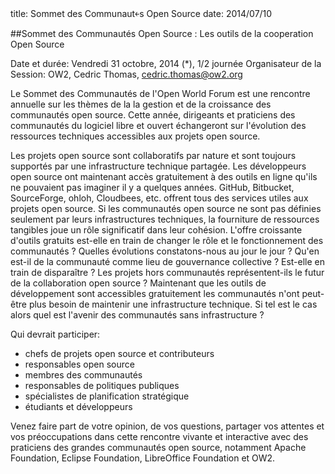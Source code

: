 title: Sommet des Communaut￩s Open Source
date: 2014/07/10


##Sommet des Communautés Open Source : Les outils de la cooperation Open Source


Date et durée: Vendredi 31 octobre, 2014 (*), 1/2 journée 
Organisateur de la Session: OW2, Cedric Thomas, cedric.thomas@ow2.org 


Le Sommet des Communautés de l'Open World Forum est une rencontre annuelle sur les thèmes de la la gestion et de la 
croissance des communautés open source. Cette année, dirigeants et praticiens des communautés du logiciel libre et ouvert
échangeront sur l'évolution des ressources techniques accessibles aux projets open source.


Les projets open source sont collaboratifs par nature et sont toujours supportés par une infrastructure technique partagée.
Les développeurs open source ont maintenant accès gratuitement à des outils en ligne qu'ils ne pouvaient pas imaginer 
il y a quelques années. GitHub, Bitbucket, SourceForge, ohloh, Cloudbees, etc. offrent tous des services utiles aux projets 
open source. Si les communautés open source ne sont pas définies seulement par leurs infrastructures techniques, 
la fourniture de ressources tangibles joue un rôle significatif dans leur cohésion. L'offre croissante d'outils gratuits
est-elle en train de changer le rôle et le fonctionnement des communautés ? Quelles évolutions constatons-nous au jour 
le jour ? Qu'en est-il de la communauté comme lieu de gouvernance collective ? Est-elle en train de disparaître ? 
Les projets hors communautés représentent-ils le futur de la collaboration open source ? Maintenant que les outils de
développement sont accessibles gratuitement les communautés n'ont peut-être plus besoin de maintenir une infrastructure 
technique. Si tel est le cas alors quel est l'avenir des communautés sans infrastructure ?


Qui devrait participer:
- chefs de projets open source et contributeurs
- responsables open source
- membres des communautés
- responsables de politiques publiques
- spécialistes de planification stratégique
- étudiants et développeurs


Venez faire part de votre opinion, de vos questions, partager vos attentes et vos préoccupations dans cette rencontre 
vivante et interactive avec des praticiens des grandes communautés open source, notamment Apache Foundation, 
Eclipse Foundation, LibreOffice Foundation et OW2. 
